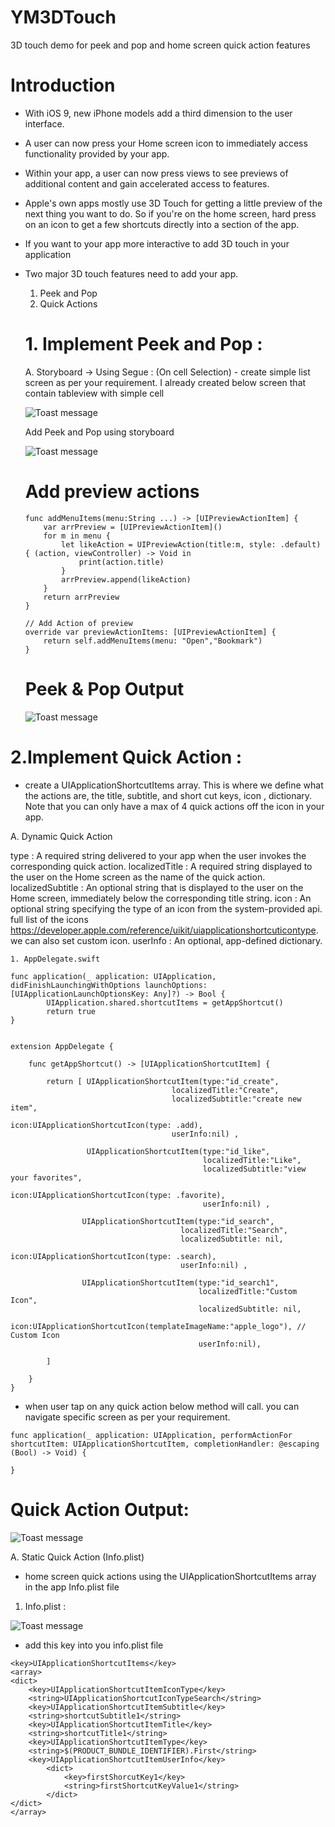 # YM3DTouch
3D touch demo  for peek and pop and home screen quick action features
# Introduction
- With iOS 9, new iPhone models add a third dimension to the user interface.
- A user can now press your Home screen icon to immediately access functionality provided by your app.
- Within your app, a user can now press views to see previews of additional content and gain accelerated access to features.
- Apple's own apps mostly use 3D Touch for getting a little preview of the next thing you want to do. 
So if you're on the home screen, hard press on an icon to get a few shortcuts directly into a section of the app.

- If you want to your app more interactive to add 3D touch in your application  
 
- Two major 3D touch features need to add your app.

	1.	Peek and Pop
	2.	Quick Actions
	
  # 1.	Implement Peek and Pop :
    A. Storyboard -> Using  Segue : (On cell Selection)
		- create simple list screen as per your requirement. I already created below screen that contain tableview with simple cell
    
    ![Toast message](https://github.com/yudiz-solutions/YM3DTouch/blob/master/Screenshorts/list.png)
    
    Add Peek and Pop using storyboard 
    
    ![Toast message](https://github.com/yudiz-solutions/YM3DTouch/blob/master/Screenshorts/set-segue.gif)
    
    # Add preview actions
    
    ```
    func addMenuItems(menu:String ...) -> [UIPreviewActionItem] {
        var arrPreview = [UIPreviewActionItem]()
        for m in menu {
            let likeAction = UIPreviewAction(title:m, style: .default) { (action, viewController) -> Void in
                print(action.title)
            }
            arrPreview.append(likeAction)
        }
        return arrPreview
    }
	
	// Add Action of preview
    override var previewActionItems: [UIPreviewActionItem] {
        return self.addMenuItems(menu: "Open","Bookmark")
    }
    
    ```
    
   # Peek & Pop Output
   ![Toast message](https://github.com/yudiz-solutions/YM3DTouch/blob/master/Screenshorts/peek%20and%20pop.png)
  
 # 2.Implement Quick Action :
 
  - create a UIApplicationShortcutItems array. This is where we define what the actions are, the title, subtitle, and short cut keys, icon , dictionary.
 Note that you can only have a max of 4 quick actions off the icon in your app.

A. Dynamic Quick Action 

type : A required string delivered to your app when the user invokes the corresponding quick action.
localizedTitle :  A required string displayed to the user on the Home screen as the name of the quick action.
localizedSubtitle : An optional string that is displayed to the user on the Home screen, immediately below the corresponding title string.
icon :  	An optional string specifying the type of an icon from the system-provided api. full list of the icons https://developer.apple.com/reference/uikit/uiapplicationshortcuticontype. we can also set custom icon.
userInfo :  An optional, app-defined dictionary. 

```
1. AppDelegate.swift

func application(_ application: UIApplication, didFinishLaunchingWithOptions launchOptions: [UIApplicationLaunchOptionsKey: Any]?) -> Bool {
        UIApplication.shared.shortcutItems = getAppShortcut()
        return true
}


extension AppDelegate {
    
    func getAppShortcut() -> [UIApplicationShortcutItem] {
        
        return [ UIApplicationShortcutItem(type:"id_create",
                                    localizedTitle:"Create",
                                    localizedSubtitle:"create new item",
                                    icon:UIApplicationShortcutIcon(type: .add),
                                    userInfo:nil) ,
                 
                 UIApplicationShortcutItem(type:"id_like",
                                           localizedTitle:"Like",
                                           localizedSubtitle:"view your favorites",
                                           icon:UIApplicationShortcutIcon(type: .favorite),
                                           userInfo:nil) ,
            
                UIApplicationShortcutItem(type:"id_search",
                                      localizedTitle:"Search",
                                      localizedSubtitle: nil,
                                      icon:UIApplicationShortcutIcon(type: .search),
                                      userInfo:nil) ,
                
                UIApplicationShortcutItem(type:"id_search1",
                                          localizedTitle:"Custom Icon",
                                          localizedSubtitle: nil,
                                          icon:UIApplicationShortcutIcon(templateImageName:"apple_logo"), // Custom Icon
                                          userInfo:nil),
           
        ]
        
    }
}

```

- when user tap on any quick action below method will call. you can navigate specific screen as per your requirement.

```
func application(_ application: UIApplication, performActionFor shortcutItem: UIApplicationShortcutItem, completionHandler: @escaping (Bool) -> Void) {
        
}
```

# Quick Action Output: 

![Toast message](https://github.com/yudiz-solutions/YM3DTouch/blob/master/Screenshorts/quick%20action%20.png)


A. Static Quick Action (Info.plist) 

 - home screen quick actions using the UIApplicationShortcutItems array in the app Info.plist file

1. Info.plist :

![Toast message](https://github.com/yudiz-solutions/YM3DTouch/blob/master/Screenshorts/plist%20screen%20short.png)

- add this key into you info.plist file

```
<key>UIApplicationShortcutItems</key>
<array>
<dict>
	<key>UIApplicationShortcutItemIconType</key>
	<string>UIApplicationShortcutIconTypeSearch</string>
	<key>UIApplicationShortcutItemSubtitle</key>
	<string>shortcutSubtitle1</string>
	<key>UIApplicationShortcutItemTitle</key>
	<string>shortcutTitle1</string>
	<key>UIApplicationShortcutItemType</key>
	<string>$(PRODUCT_BUNDLE_IDENTIFIER).First</string>
	<key>UIApplicationShortcutItemUserInfo</key>
		<dict>
			<key>firstShorcutKey1</key>
			<string>firstShortcutKeyValue1</string>
		</dict>
</dict>
</array>
```







   

  
